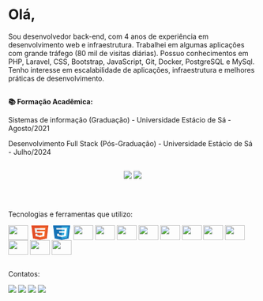 <h1 align="left">Olá,</h1>
<p>Sou desenvolvedor back-end, com 4 anos de experiência em desenvolvimento web e infraestrutura. Trabalhei em algumas aplicações com grande tráfego (80 mil de visitas diárias). Possuo conhecimentos em PHP, Laravel, CSS, Bootstrap, JavaScript, Git, Docker, PostgreSQL e MySql. Tenho interesse em escalabilidade de aplicações, infraestrutura e melhores práticas de desenvolvimento.</p>

##

<div>
    <p><b>📚 Formação Acadêmica:</b></p> 
    <p>Sistemas de informação (Graduação) - Universidade Estácio de Sá - Agosto/2021</p>
    <p>Desenvolvimento Full Stack (Pós-Graduação) - Universidade Estácio de Sá - Julho/2024</p>
</div>

##

<div align="center">
  <img height="160em" src="https://github-readme-stats.vercel.app/api?username=darlinton2000&show_icons=true&theme=chartreuse-dark&include_all_commits=true&count_private=true"/>
  <img height="160em" src="https://github-readme-stats.vercel.app/api/top-langs/?username=darlinton2000&layout=compact&langs_count=8&theme=chartreuse-dark&hide=jupyter,blade,html,shell"/>
</div>

##

<div style="display: inline_block"><br>
  <p>Tecnologias e ferramentas que utilizo:</p>
  <img align="center" height="30" width="40" src="https://raw.githubusercontent.com/danielcranney/readme-generator/main/public/icons/skills/git-colored.svg">
  <img align="center" height="30" width="40" src="https://raw.githubusercontent.com/devicons/devicon/master/icons/html5/html5-original.svg">
  <img align="center" height="30" width="40" src="https://raw.githubusercontent.com/devicons/devicon/master/icons/css3/css3-original.svg">
  <img align="center" height="30" width="40" src="https://cdn.jsdelivr.net/gh/devicons/devicon/icons/javascript/javascript-original.svg">
  <img align="center" height="30" width="40" src="https://cdn.jsdelivr.net/gh/devicons/devicon/icons/typescript/typescript-original.svg">
  <img align="center" height="30" width="40" src="https://raw.githubusercontent.com/danielcranney/readme-generator/main/public/icons/skills/bootstrap-colored.svg">
  <img align="center" height="30" width="40" src="https://raw.githubusercontent.com/danielcranney/readme-generator/main/public/icons/skills/php-colored.svg">
  <img align="center" height="30" width="40" src="https://raw.githubusercontent.com/danielcranney/readme-generator/main/public/icons/skills/laravel-colored.svg">
  <img align="center" height="30" width="40" src="https://raw.githubusercontent.com/danielcranney/readme-generator/main/public/icons/skills/react-colored.svg">
  <img align="center" height="30" width="40" src="https://cdn.jsdelivr.net/gh/devicons/devicon/icons/docker/docker-original-wordmark.svg">
  <img align="center" height="30" width="40" src="https://cdn.jsdelivr.net/gh/devicons/devicon/icons/moodle/moodle-original.svg">
  <img align="center" height="30" width="40" src="https://raw.githubusercontent.com/danielcranney/readme-generator/main/public/icons/skills/mysql-colored.svg">
  <img align="center" height="30" width="40" src="https://raw.githubusercontent.com/danielcranney/readme-generator/main/public/icons/skills/postgresql-colored.svg">
  <img align="center" height="30" width="40" src="https://cdn.jsdelivr.net/gh/devicons/devicon/icons/linux/linux-original.svg">
</div>

 ##

<div>
<p>Contatos:</p>
  <a href="https://www.facebook.com/darlintonluis.siqueira.7/" target="_blank"><img src="https://img.shields.io/badge/Facebook-1877F2?style=for-the-badge&logo=facebook&logoColor=white" target="_blank"></a>
  <a href="https://instagram.com/darlinton.luis" target="_blank"><img src="https://img.shields.io/badge/-Instagram-%23E4405F?style=for-the-badge&logo=instagram&logoColor=white" target="_blank"></a>
  <a href = "mailto:darlinton2000@gmail.com"><img src="https://img.shields.io/badge/-Gmail-%23333?style=for-the-badge&logo=gmail&logoColor=white" target="_blank"></a>
  <a href="https://www.linkedin.com/in/darlinton-luis-siqueira-570711207" target="_blank"><img src="https://img.shields.io/badge/-LinkedIn-%230077B5?style=for-the-badge&logo=linkedin&logoColor=white" target="_blank"></a>
</div>
